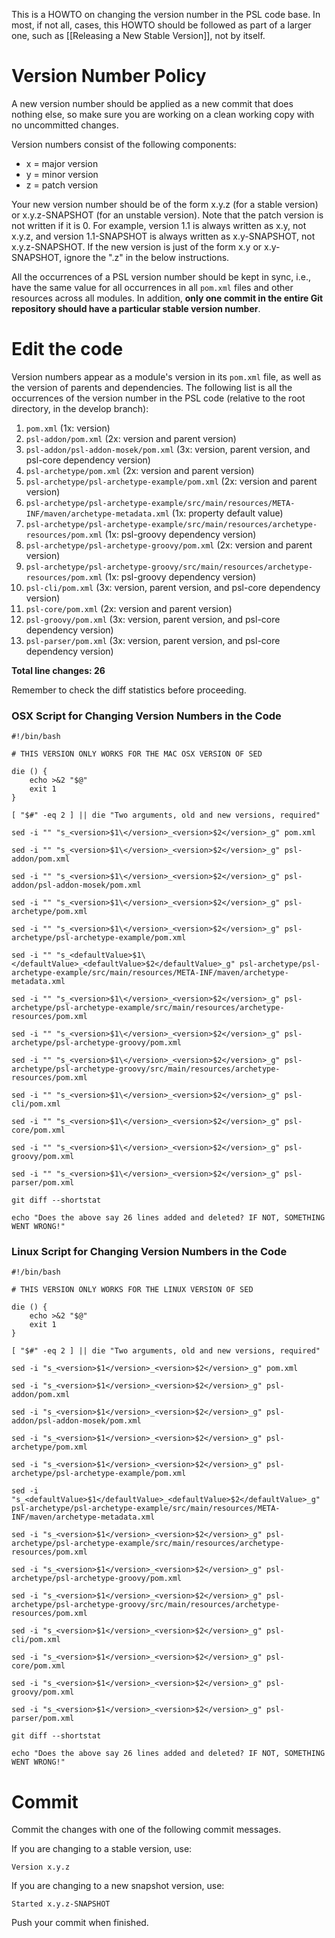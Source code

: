 This is a HOWTO on changing the version number in the PSL code base. In most, if not all, cases, this HOWTO should be followed as part of a larger one, such as [[Releasing a New Stable Version]], not by itself.

# Version Number Policy

A new version number should be applied as a new commit that does nothing else, so make sure you are working on a clean working copy with no uncommitted changes.

Version numbers consist of the following components:

* x = major version
* y = minor version
* z = patch version

Your new version number should be of the form x.y.z (for a stable version) or x.y.z-SNAPSHOT (for an unstable version). Note that the patch version is not written if it is 0. For example, version 1.1 is always written as x.y, not x.y.z, and version 1.1-SNAPSHOT is always written as x.y-SNAPSHOT, not x.y.z-SNAPSHOT. If the new version is just of the form x.y or x.y-SNAPSHOT, ignore the ".z" in the below instructions.

All the occurrences of a PSL version number should be kept in sync, i.e., have the same value for all occurrences in all `pom.xml` files and other resources across all modules. In addition, **only one commit in the entire Git repository should have a particular stable version number**.

# Edit the code

Version numbers appear as a module's version in its `pom.xml` file, as well as the version of parents and dependencies.
The following list is all the occurrences of the version number in the PSL code (relative to the root directory, in the develop branch):

1. `pom.xml` (1x: version)
1. `psl-addon/pom.xml` (2x: version and parent version)
1. `psl-addon/psl-addon-mosek/pom.xml` (3x: version, parent version, and psl-core dependency version)
1. `psl-archetype/pom.xml` (2x: version and parent version)
1. `psl-archetype/psl-archetype-example/pom.xml` (2x: version and parent version)
1. `psl-archetype/psl-archetype-example/src/main/resources/META-INF/maven/archetype-metadata.xml` (1x: property default value)
1. `psl-archetype/psl-archetype-example/src/main/resources/archetype-resources/pom.xml` (1x: psl-groovy dependency version)
1. `psl-archetype/psl-archetype-groovy/pom.xml` (2x: version and parent version)
1. `psl-archetype/psl-archetype-groovy/src/main/resources/archetype-resources/pom.xml` (1x: psl-groovy dependency version)
1. `psl-cli/pom.xml` (3x: version, parent version, and psl-core dependency version)
1. `psl-core/pom.xml` (2x: version and parent version)
1. `psl-groovy/pom.xml` (3x: version, parent version, and psl-core dependency version)
1. `psl-parser/pom.xml` (3x: version, parent version, and psl-core dependency version)

**Total line changes: 26**

Remember to check the diff statistics before proceeding.

### OSX Script for Changing Version Numbers in the Code

```
#!/bin/bash

# THIS VERSION ONLY WORKS FOR THE MAC OSX VERSION OF SED

die () {
    echo >&2 "$@"
    exit 1
}

[ "$#" -eq 2 ] || die "Two arguments, old and new versions, required"

sed -i "" "s_<version>$1\</version>_<version>$2</version>_g" pom.xml

sed -i "" "s_<version>$1\</version>_<version>$2</version>_g" psl-addon/pom.xml

sed -i "" "s_<version>$1\</version>_<version>$2</version>_g" psl-addon/psl-addon-mosek/pom.xml

sed -i "" "s_<version>$1\</version>_<version>$2</version>_g" psl-archetype/pom.xml

sed -i "" "s_<version>$1\</version>_<version>$2</version>_g" psl-archetype/psl-archetype-example/pom.xml

sed -i "" "s_<defaultValue>$1\</defaultValue>_<defaultValue>$2</defaultValue>_g" psl-archetype/psl-archetype-example/src/main/resources/META-INF/maven/archetype-metadata.xml

sed -i "" "s_<version>$1\</version>_<version>$2</version>_g" psl-archetype/psl-archetype-example/src/main/resources/archetype-resources/pom.xml

sed -i "" "s_<version>$1\</version>_<version>$2</version>_g" psl-archetype/psl-archetype-groovy/pom.xml

sed -i "" "s_<version>$1\</version>_<version>$2</version>_g" psl-archetype/psl-archetype-groovy/src/main/resources/archetype-resources/pom.xml

sed -i "" "s_<version>$1\</version>_<version>$2</version>_g" psl-cli/pom.xml

sed -i "" "s_<version>$1\</version>_<version>$2</version>_g" psl-core/pom.xml

sed -i "" "s_<version>$1\</version>_<version>$2</version>_g" psl-groovy/pom.xml

sed -i "" "s_<version>$1\</version>_<version>$2</version>_g" psl-parser/pom.xml

git diff --shortstat

echo "Does the above say 26 lines added and deleted? IF NOT, SOMETHING WENT WRONG!"
```

### Linux Script for Changing Version Numbers in the Code

```
#!/bin/bash

# THIS VERSION ONLY WORKS FOR THE LINUX VERSION OF SED

die () {
    echo >&2 "$@"
    exit 1
}

[ "$#" -eq 2 ] || die "Two arguments, old and new versions, required"

sed -i "s_<version>$1</version>_<version>$2</version>_g" pom.xml

sed -i "s_<version>$1</version>_<version>$2</version>_g" psl-addon/pom.xml

sed -i "s_<version>$1</version>_<version>$2</version>_g" psl-addon/psl-addon-mosek/pom.xml

sed -i "s_<version>$1</version>_<version>$2</version>_g" psl-archetype/pom.xml

sed -i "s_<version>$1</version>_<version>$2</version>_g" psl-archetype/psl-archetype-example/pom.xml

sed -i "s_<defaultValue>$1</defaultValue>_<defaultValue>$2</defaultValue>_g" psl-archetype/psl-archetype-example/src/main/resources/META-INF/maven/archetype-metadata.xml

sed -i "s_<version>$1</version>_<version>$2</version>_g" psl-archetype/psl-archetype-example/src/main/resources/archetype-resources/pom.xml

sed -i "s_<version>$1</version>_<version>$2</version>_g" psl-archetype/psl-archetype-groovy/pom.xml

sed -i "s_<version>$1</version>_<version>$2</version>_g" psl-archetype/psl-archetype-groovy/src/main/resources/archetype-resources/pom.xml

sed -i "s_<version>$1</version>_<version>$2</version>_g" psl-cli/pom.xml

sed -i "s_<version>$1</version>_<version>$2</version>_g" psl-core/pom.xml

sed -i "s_<version>$1</version>_<version>$2</version>_g" psl-groovy/pom.xml

sed -i "s_<version>$1</version>_<version>$2</version>_g" psl-parser/pom.xml

git diff --shortstat

echo "Does the above say 26 lines added and deleted? IF NOT, SOMETHING WENT WRONG!"
```

# Commit

Commit the changes with one of the following commit messages.

If you are changing to a stable version, use:
```
Version x.y.z
```

If you are changing to a new snapshot version, use:
```
Started x.y.z-SNAPSHOT
```

Push your commit when finished.